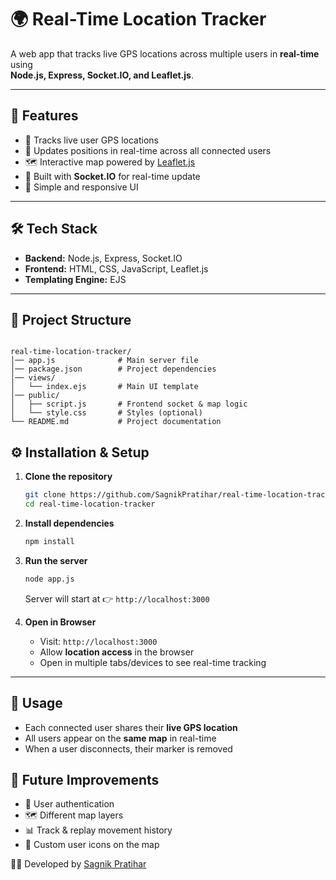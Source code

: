 # 🌍 Real-Time Location Tracker

A web app that tracks live GPS locations across multiple users in **real-time** using  
**Node.js, Express, Socket.IO, and Leaflet.js**.

---

## 🚀 Features
- 📍 Tracks live user GPS locations
- 🔄 Updates positions in real-time across all connected users
- 🗺️ Interactive map powered by [Leaflet.js](https://leafletjs.com/)
- 🔌 Built with **Socket.IO** for real-time update
- 🎨 Simple and responsive UI

---

## 🛠️ Tech Stack
- **Backend:** Node.js, Express, Socket.IO  
- **Frontend:** HTML, CSS, JavaScript, Leaflet.js  
- **Templating Engine:** EJS  
---

## 📂 Project Structure
```

real-time-location-tracker/
│── app.js              # Main server file
│── package.json        # Project dependencies
│── views/
│   └── index.ejs       # Main UI template
│── public/
│   ├── script.js       # Frontend socket & map logic
│   └── style.css       # Styles (optional)
└── README.md           # Project documentation
```

## ⚙️ Installation & Setup

1. **Clone the repository**
   ```bash
   git clone https://github.com/SagnikPratihar/real-time-location-tracker.git
   cd real-time-location-tracker
    ```

2. **Install dependencies**

   ```bash
   npm install
   ```

3. **Run the server**

   ```bash
   node app.js
   ```

   Server will start at 👉 `http://localhost:3000`

4. **Open in Browser**

   * Visit: `http://localhost:3000`
   * Allow **location access** in the browser
   * Open in multiple tabs/devices to see real-time tracking

---

## 🎯 Usage

* Each connected user shares their **live GPS location**
* All users appear on the **same map** in real-time
* When a user disconnects, their marker is removed



## 📌 Future Improvements

* 🔐 User authentication
* 🗺️ Different map layers
* 📊 Track & replay movement history
* 📍 Custom user icons on the map



👨‍💻 Developed by [Sagnik Pratihar](https://github.com/SagnikPratihar)



